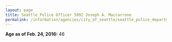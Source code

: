 ```yaml
---
layout: page
title: Seattle Police Officer 5892 Joseph A. Maccarrone
permalink: /information/agencies/city_of_seattle/seattle_police_department/copbook/5892/
---
```


**Age as of Feb. 24, 2016:** 46
